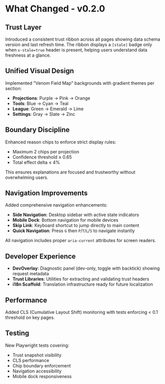# What Changed - v0.2.0

## Trust Layer

Introduced a consistent trust ribbon across all pages showing data schema version and last refresh time. The ribbon displays a `[stale]` badge only when `x-stale=true` header is present, helping users understand data freshness at a glance.

## Unified Visual Design

Implemented "Venom Field Map" backgrounds with gradient themes per section:

- **Projections**: Purple → Pink → Orange
- **Tools**: Blue → Cyan → Teal
- **League**: Green → Emerald → Lime
- **Settings**: Gray → Slate → Zinc

## Boundary Discipline

Enhanced reason chips to enforce strict display rules:

- Maximum 2 chips per projection
- Confidence threshold ≥ 0.65
- Total effect delta ≤ 4%

This ensures explanations are focused and trustworthy without overwhelming users.

## Navigation Improvements

Added comprehensive navigation enhancements:

- **Side Navigation**: Desktop sidebar with active state indicators
- **Mobile Dock**: Bottom navigation for mobile devices
- **Skip Link**: Keyboard shortcut to jump directly to main content
- **Quick Navigation**: Press `G` then `P`/`T`/`L`/`S` to navigate instantly

All navigation includes proper `aria-current` attributes for screen readers.

## Developer Experience

- **DevOverlay**: Diagnostic panel (dev-only, toggle with backtick) showing request metadata
- **Trust Libraries**: Utilities for extracting and validating trust headers
- **i18n Scaffold**: Translation infrastructure ready for future localization

## Performance

Added CLS (Cumulative Layout Shift) monitoring with tests enforcing < 0.1 threshold on key pages.

## Testing

New Playwright tests covering:

- Trust snapshot visibility
- CLS performance
- Chip boundary enforcement
- Navigation accessibility
- Mobile dock responsiveness
